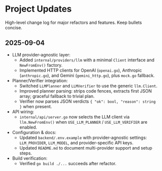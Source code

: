 # Project Updates

High-level change log for major refactors and features. Keep bullets concise.

## 2025-09-04

- LLM provider-agnostic layer:
  - Added `internal/providers/llm` with a minimal `Client` interface and `NewFromEnv()` factory.
  - Implemented HTTP clients for OpenAI (`openai.go`), Anthropic (`anthropic.go`), and Gemini (`gemini_http.go`), plus `mock.go` fallback.
- Planner/Verifier integration:
  - Switched `LLMPlanner` and `LLMVerifier` to use the generic `llm.Client`.
  - Improved planner parsing: strips code fences, extracts first JSON array; graceful fallback to trivial plan.
  - Verifier now parses JSON verdicts `{ "ok": bool, "reason": string }` when present.
- API wiring:
  - `internal/api/server.go` now selects the LLM client via `llm.NewFromEnv()` when `USE_LLM_PLANNER` / `USE_LLM_VERIFIER` are enabled.
- Configuration & docs:
  - Updated `backend/.env.example` with provider-agnostic settings: `LLM_PROVIDER`, `LLM_MODEL`, and provider-specific API keys.
  - Updated `README.md` to document multi-provider support and setup steps.
- Build verification:
  - Verified `go build ./...` succeeds after refactor.

